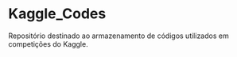 # Kaggle_Codes
Repositório destinado ao armazenamento de códigos utilizados em competições do Kaggle.
